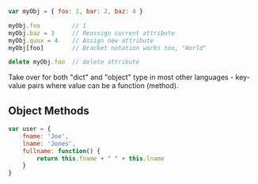 
```javascript
var myObj = { foo: 1, bar: 2, baz: 4 }

myObj.foo         // 1
myObj.baz = 3     // Reassign current attribute 
myObj.quux = 4    // Assign new attribute
myObj[foo]        // Bracket notation works too, "World"

delete myObj.foo  // delete attribute
```

Take over for both "dict" and "object" type in most other languages - key-value pairs where value can be a function (method).


## Object Methods
```javascript
var user = { 
	fname: 'Joe', 
	lname: 'Jones',
	fullname: function() {
		return this.fname + " " + this.lname
	}
}
```

